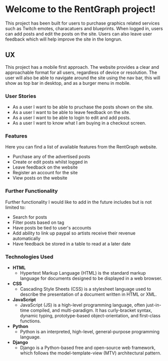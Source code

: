 # Welcome to the RentGraph project! #

This project has been built for users to purchase graphics related services such as Twitch emotes, characatuers and blueprints. When logged in, users can add posts and edit the posts on the site. Users can also leave user feedback which will help improve the site in the longrun.

## UX #

This project has a mobile first approach. The website provides a clear and approachable format for all users, regardless of device or resolution. The user will also be able to navigate around the site using the nav bar, this will show as top bar in desktop, and as a burger menu in mobile.

### User Stories #

* As a user I want to be able to pruchase the posts shown on the site.
* As a user I want to be able to leave feedback on the site.
* As a user I want to be able to login to edit and add posts.
* As a user I want to know what I am buying in a checkout screen.

### Features #

Here you can find a list of available features from the RentGraph website.

* Purchase any of the advertised posts
* Create or edit posts whilst logged in
* Leave feedback on the website
* Register an account for the site
* View posts on the website

### Further Functionality #

Further functionality I would like to add in the future includes but is not limited to:

* Search for posts
* Filter posts based on tag
* Have posts be tied to user's accounts
* Add ability to link up paypal so artists receive their revenue automatically
* Have feedback be stored in a table to read at a later date

### Technologies Used #

-  **HTML**
    - Hypertext Markup Language (HTML) is the standard markup language for documents designed to be displayed in a web browser.
- **CSS**
    - Cascading Style Sheets (CSS) is a stylesheet language used to describe the presentation of a document written in HTML or XML.
- **JavaScript**
    - JavaScript (JS) is a high-level programming language, often just-in-time compiled, and multi-paradigm. It has curly-bracket syntax, dynamic typing, prototype-based object-orientation, and first-class functions.
- **Python**
    - Python is an interpreted, high-level, general-purpose programming language.
- **Django**
    - Django is a Python-based free and open-source web framework, which follows the model-template-view (MTV) architectural pattern.

